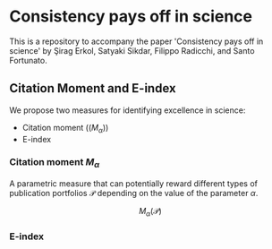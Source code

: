 # Consistency pays off in science

This is a repository to accompany the paper 'Consistency pays off in science' by Şirag Erkol, Satyaki Sikdar, Filippo Radicchi, and Santo Fortunato.


## Citation Moment and E-index

We propose two measures for identifying excellence in science:
- Citation moment ($\left(M_\alpha\right)$)
- E-index


### Citation moment $M_\alpha$

A parametric measure that can potentially reward different types of publication portfolios $\mathcal P$ depending on the value of the parameter $\alpha$.

$$M_\alpha\left(\mathcal P\right)$$


### E-index
